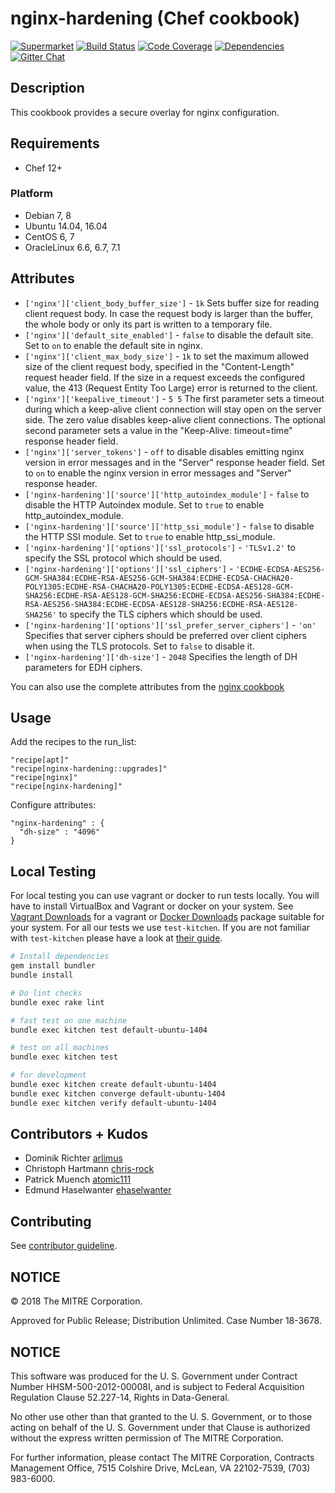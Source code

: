 # nginx-hardening (Chef cookbook)

[![Supermarket](http://img.shields.io/cookbook/v/nginx-hardening.svg)][1] [![Build Status](http://img.shields.io/travis/dev-sec/chef-nginx-hardening.svg)][2] [![Code Coverage](http://img.shields.io/coveralls/dev-sec/chef-nginx-hardening.svg)][3] [![Dependencies](http://img.shields.io/gemnasium/dev-sec/chef-nginx-hardening.svg)][4] [![Gitter Chat](https://badges.gitter.im/Join%20Chat.svg)][5]

## Description

This cookbook provides a secure overlay for nginx configuration.

## Requirements

- Chef 12+

### Platform

- Debian 7, 8
- Ubuntu 14.04, 16.04
- CentOS 6, 7
- OracleLinux 6.6, 6.7, 7.1

## Attributes

- `['nginx']['client_body_buffer_size']` - `1k` Sets buffer size for reading client request body. In case the request body is larger than the buffer, the whole body or only its part is written to a temporary file.
- `['nginx']['default_site_enabled']` - `false` to disable the default site. Set to `on` to enable the default site in nginx.
- `['nginx']['client_max_body_size']` - `1k` to set the maximum allowed size of the client request body, specified in the "Content-Length" request header field. If the size in a request exceeds the configured value, the 413 (Request Entity Too Large) error is returned to the client.
- `['nginx']['keepalive_timeout']` - `5 5` The first parameter sets a timeout during which a keep-alive client connection will stay open on the server side. The zero value disables keep-alive client connections. The optional second parameter sets a value in the "Keep-Alive: timeout=time" response header field.
- `['nginx']['server_tokens']` - `off` to disable disables emitting nginx version in error messages and in the "Server" response header field. Set to `on` to enable the nginx version in error messages and "Server" response header.
- `['nginx-hardening']['source']['http_autoindex_module']` - `false` to disable the HTTP Autoindex module. Set to `true` to enable http_autoindex_module.
- `['nginx-hardening']['source']['http_ssi_module']` - `false` to disable the HTTP SSI module. Set to `true` to enable http_ssi_module.
- `['nginx-hardening']['options']['ssl_protocols']` - `'TLSv1.2'` to specify the SSL protocol which should be used.
- `['nginx-hardening']['options']['ssl_ciphers']` - `'ECDHE-ECDSA-AES256-GCM-SHA384:ECDHE-RSA-AES256-GCM-SHA384:ECDHE-ECDSA-CHACHA20-POLY1305:ECDHE-RSA-CHACHA20-POLY1305:ECDHE-ECDSA-AES128-GCM-SHA256:ECDHE-RSA-AES128-GCM-SHA256:ECDHE-ECDSA-AES256-SHA384:ECDHE-RSA-AES256-SHA384:ECDHE-ECDSA-AES128-SHA256:ECDHE-RSA-AES128-SHA256'` to specify the TLS ciphers which should be used.
- `['nginx-hardening']['options']['ssl_prefer_server_ciphers']` - `'on'` Specifies that server ciphers should be preferred over client ciphers when using the TLS protocols. Set to `false` to disable it.
- `['nginx-hardening']['dh-size']` - `2048` Specifies the length of DH parameters for EDH ciphers.

You can also use the complete attributes from the [nginx cookbook](https://supermarket.chef.io/cookbooks/nginx)

## Usage

Add the recipes to the run_list:

```
"recipe[apt]"
"recipe[nginx-hardening::upgrades]"
"recipe[nginx]"
"recipe[nginx-hardening]"
```

Configure attributes:

```
"nginx-hardening" : {
  "dh-size" : "4096"
}
```

## Local Testing

For local testing you can use vagrant or docker to run tests locally. You will have to install VirtualBox and Vagrant or docker on your system. See [Vagrant Downloads](http://downloads.vagrantup.com/) for a vagrant or [Docker Downloads](https://docs.docker.com/mac/) package suitable for your system. For all our tests we use `test-kitchen`. If you are not familiar with `test-kitchen` please have a look at [their guide](http://kitchen.ci/docs/getting-started).

```bash
# Install dependencies
gem install bundler
bundle install

# Do lint checks
bundle exec rake lint

# fast test on one machine
bundle exec kitchen test default-ubuntu-1404

# test on all machines
bundle exec kitchen test

# for development
bundle exec kitchen create default-ubuntu-1404
bundle exec kitchen converge default-ubuntu-1404
bundle exec kitchen verify default-ubuntu-1404
```

## Contributors + Kudos

- Dominik Richter [arlimus](https://github.com/arlimus)
- Christoph Hartmann [chris-rock](https://github.com/chris-rock)
- Patrick Muench [atomic111](https://github.com/atomic111)
- Edmund Haselwanter [ehaselwanter](https://github.com/ehaselwanter)

## Contributing

See [contributor guideline](CONTRIBUTING.md).

## NOTICE

© 2018 The MITRE Corporation.

Approved for Public Release; Distribution Unlimited. Case Number 18-3678.
## NOTICE
This software was produced for the U. S. Government under Contract Number HHSM-500-2012-00008I, and is subject to Federal Acquisition Regulation Clause 52.227-14, Rights in Data-General.  

No other use other than that granted to the U. S. Government, or to those acting on behalf of the U. S. Government under that Clause is authorized without the express written permission of The MITRE Corporation. 

For further information, please contact The MITRE Corporation, Contracts Management Office, 7515 Colshire Drive, McLean, VA  22102-7539, (703) 983-6000.

[1]: https://supermarket.getchef.com/cookbooks/nginx-hardening
[2]: https://travis-ci.org/dev-sec/chef-nginx-hardening
[3]: https://coveralls.io/r/dev-sec/chef-nginx-hardening
[4]: https://gemnasium.com/dev-sec/chef-nginx-hardening
[5]: https://gitter.im/dev-sec/general
